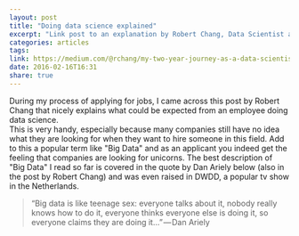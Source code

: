```yaml
---
layout: post
title: "Doing data science explained"
excerpt: "Link post to an explanation by Robert Chang, Data Scientist at Twitter."
categories: articles
tags:
link: https://medium.com/@rchang/my-two-year-journey-as-a-data-scientist-at-twitter-f0c13298aee6#.d7v4kt4ux
date: 2016-02-16T16:31
share: true
---
```


During my process of applying for jobs, I came across this post by Robert Chang that nicely explains what could be expected from an employee doing data science.  
This is very handy, especially because many companies still have no idea what they are looking for when they want to hire someone in this field. Add to this a popular term like "Big Data" and as an applicant you indeed get the feeling that companies are looking for unicorns.  The best description of "Big Data" I read so far is covered in the quote by Dan Ariely below (also in the post by Robert Chang) and was even raised in DWDD, a popular tv show in the Netherlands.

> “Big data is like teenage sex: everyone talks about it, nobody really knows how to do it, everyone thinks everyone else is doing it, so everyone claims they are doing it...” — Dan Ariely
